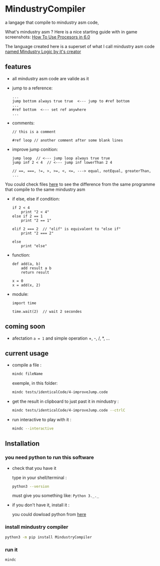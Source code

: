 
# MindustryCompiler

a langage that compile to mindustry asm code,

What's mindustry asm ? Here is a nice starting guide with in game screenshots:
[How To Use Procesors in 6.0](https://steamcommunity.com/sharedfiles/filedetails/?id=2268059244)

The language created here is a superset of what I call mindustry asm code [named Mindustry Logic by it's creator](https://github.com/MindustryGame/wiki/blob/master/docs/logic/0-introduction.md)

## features

- all mindustry asm code are valide as it

- jump to a reference:

    ```plain
    ...
    jump bottom always true true  <--- jump to #ref bottom
    ...
    #ref bottom  <--- set ref anywhere
    ...
    ```

- comments:

    ```plain
    // this is a comment

    #ref loop // another comment after some blank lines
    ```

- improve jump conition:

    ```plain
    jump loop  // <--- jump loop always true true
    jump inf 2 < 4  // <--- jump inf lowerThan 2 4

    // ==, ===, !=, >, >=, <, <=, ---> equal, notEqual, greaterThan, ...
    ```

You could check files [here](./tests/identicalCode) to see the difference from the same programme that compile to the same mindustry asm

- if else, else if condition:

    ```plain
    if 2 < 4
        print "2 < 4"
    else if 2 == 1
        print "2 == 1"

    elif 2 === 2  // "elif" is equivalent to "else if"
        print "2 === 2"

    else
        print "else"
    ```

- function:

    ```plain
    def add(a, b)
        add result a b
        return result

    x = 0
    x = add(x, 2)
    ```

- module:

    ```plain
    import time

    time.wait(2)  // wait 2 secondes
    ```

## coming soon

- afectation `a = 1` and simple operation +, -, /, *, ...

## current usage

- compile a file :

    ```sh
    mindc fileName
    ```

    exemple, in this folder:

    ```sh
    mindc tests/identicalCode/4-improveJump.code
    ```

- get the result in clipboard to just past it in mindustry :

    ```sh
    mindc tests/identicalCode/4-improveJump.code --ctrlC
    ```

- run interactive to play with it :

    ```sh
    mindc --interactive
    ```

## Installation

### you need python to run this software

- check that you have it

    type in your shell/terminal :

    ```sh
    python3 --version
    ```

    must give you something like: `Python 3._._`

- if you don't have it, install it :

    you could dowload python from [here](https://www.python.org/downloads/release)

### install mindustry compiler

```sh
python3 -m pip install MindustryCompiler
```

### run it

```sh
mindc
```
